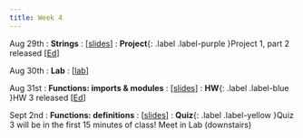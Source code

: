 ```yaml
---
title: Week 4
---
```


Aug 29th
: **Strings**
  : [[slides](https://docs.google.com/presentation/d/1LOIe3fnJM-l-cLv_PisruV6MU6hxfdo4/edit?usp=sharing&ouid=114310739312164916072&rtpof=true&sd=true)]
: **Project**{: .label .label-purple }Project 1, part 2 released [[Ed](https://edstem.org/us/courses/24414/lessons/42908/slides/248314)]

Aug 30th
: **Lab**
  : [[lab](https://edstem.org/us/courses/24414/lessons/42974/slides/249205)]

Aug 31st
: **Functions: imports & modules**
  : [[slides](https://docs.google.com/presentation/d/1TvR8Rg8w0TDAhtryIMRHfip00__RMKwe/edit?usp=sharing&ouid=114310739312164916072&rtpof=true&sd=true)]
: **HW**{: .label .label-blue }HW 3 released [[Ed](https://edstem.org/us/courses/24414/lessons/43120/slides/249597)]

Sept 2nd
: **Functions: definitions**
  : [[slides](https://docs.google.com/presentation/d/1FQ9n9DEyiWWWRnh196pQcJmHnDSvK1cl/edit?usp=sharing&ouid=114310739312164916072&rtpof=true&sd=true)]
: **Quiz**{: .label .label-yellow }Quiz 3 will be in the first 15 minutes of class! Meet in Lab (downstairs)

